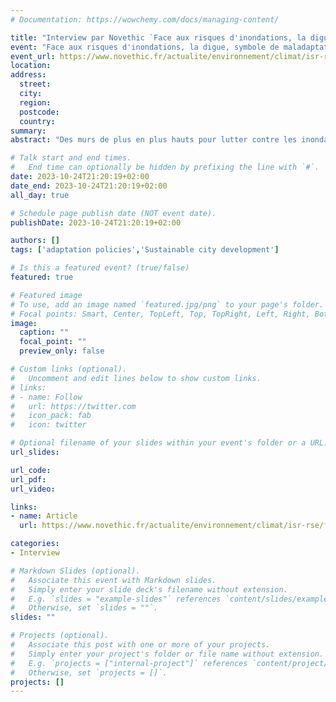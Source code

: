 ```yaml
---
# Documentation: https://wowchemy.com/docs/managing-content/

title: "Interview par Novethic `Face aux risques d'inondations, la digue, symbole de maladaptation, apporte un 'faux sentiment de sécurité'`"
event: "Face aux risques d'inondations, la digue, symbole de maladaptation, apporte un faux sentiment de sécurité"
event_url: https://www.novethic.fr/actualite/environnement/climat/isr-rse/face-au-risque-d-inondation-la-digue-apporte-un-faux-sentiment-de-securite-et-multiplie-les-effets-pervers-151834.html
location:
address:
  street:
  city:
  region:
  postcode:
  country:
summary:
abstract: "Des murs de plus en plus hauts pour lutter contre les inondations et les submersions marines : c'est la solution de court-terme que la plupart des pays déploient pour se protéger. Mais ces digues, extrêmement chères ne peuvent être qu'une solution temporaire. Face à l'accélération du changement climatique, elles ne pourront pas toujours être efficaces. Surtout, leur illusion de protection accentue les risques d'exposition et donc potentiellement les pertes humaines et économiques."

# Talk start and end times.
#   End time can optionally be hidden by prefixing the line with `#`.
date: 2023-10-24T21:20:19+02:00
date_end: 2023-10-24T21:20:19+02:00
all_day: true

# Schedule page publish date (NOT event date).
publishDate: 2023-10-24T21:20:19+02:00

authors: []
tags: ['adaptation policies','Sustainable city development']

# Is this a featured event? (true/false)
featured: true

# Featured image
# To use, add an image named `featured.jpg/png` to your page's folder. 
# Focal points: Smart, Center, TopLeft, Top, TopRight, Left, Right, BottomLeft, Bottom, BottomRight.
image:
  caption: ""
  focal_point: ""
  preview_only: false

# Custom links (optional).
#   Uncomment and edit lines below to show custom links.
# links:
# - name: Follow
#   url: https://twitter.com
#   icon_pack: fab
#   icon: twitter

# Optional filename of your slides within your event's folder or a URL.
url_slides:

url_code:
url_pdf:
url_video:

links:
- name: Article
  url: https://www.novethic.fr/actualite/environnement/climat/isr-rse/face-au-risque-d-inondation-la-digue-apporte-un-faux-sentiment-de-securite-et-multiplie-les-effets-pervers-151834.html

categories:
- Interview

# Markdown Slides (optional).
#   Associate this event with Markdown slides.
#   Simply enter your slide deck's filename without extension.
#   E.g. `slides = "example-slides"` references `content/slides/example-slides.md`.
#   Otherwise, set `slides = ""`.
slides: ""

# Projects (optional).
#   Associate this post with one or more of your projects.
#   Simply enter your project's folder or file name without extension.
#   E.g. `projects = ["internal-project"]` references `content/project/deep-learning/index.md`.
#   Otherwise, set `projects = []`.
projects: []
---
```

